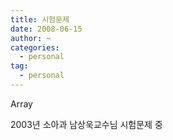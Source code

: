 ```yaml
---
title: 시험문제
date: 2008-06-15
author: ~
categories:
  - personal
tag:
  - personal
---
```




Array

2003년 소아과 남상욱교수님 시험문제 중


 






